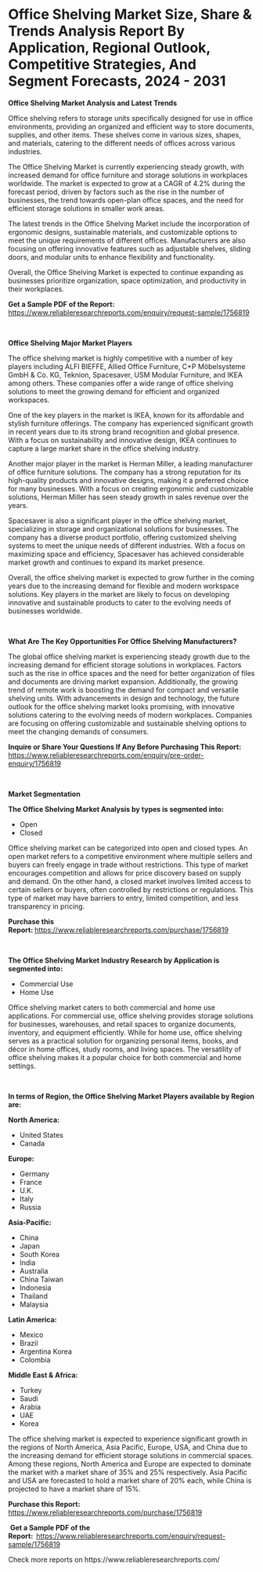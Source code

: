 <p><h1>Office Shelving Market Size, Share & Trends Analysis Report By Application, Regional Outlook, Competitive Strategies, And Segment Forecasts, 2024 - 2031</h1></p><p><strong>Office Shelving Market Analysis and Latest Trends</strong></p>
<p><p>Office shelving refers to storage units specifically designed for use in office environments, providing an organized and efficient way to store documents, supplies, and other items. These shelves come in various sizes, shapes, and materials, catering to the different needs of offices across various industries.</p><p>The Office Shelving Market is currently experiencing steady growth, with increased demand for office furniture and storage solutions in workplaces worldwide. The market is expected to grow at a CAGR of 4.2% during the forecast period, driven by factors such as the rise in the number of businesses, the trend towards open-plan office spaces, and the need for efficient storage solutions in smaller work areas.</p><p>The latest trends in the Office Shelving Market include the incorporation of ergonomic designs, sustainable materials, and customizable options to meet the unique requirements of different offices. Manufacturers are also focusing on offering innovative features such as adjustable shelves, sliding doors, and modular units to enhance flexibility and functionality.</p><p>Overall, the Office Shelving Market is expected to continue expanding as businesses prioritize organization, space optimization, and productivity in their workplaces.</p></p>
<p><strong>Get a Sample PDF of the Report:&nbsp;</strong> <a href="https://www.reliableresearchreports.com/enquiry/request-sample/1756819">https://www.reliableresearchreports.com/enquiry/request-sample/1756819</a></p>
<p>&nbsp;</p>
<p><strong>Office Shelving Major Market Players</strong></p>
<p><p>The office shelving market is highly competitive with a number of key players including ALFI BIEFFE, Allied Office Furniture, C+P Möbelsysteme GmbH & Co. KG, Teknion, Spacesaver, USM Modular Furniture, and IKEA among others. These companies offer a wide range of office shelving solutions to meet the growing demand for efficient and organized workspaces.</p><p>One of the key players in the market is IKEA, known for its affordable and stylish furniture offerings. The company has experienced significant growth in recent years due to its strong brand recognition and global presence. With a focus on sustainability and innovative design, IKEA continues to capture a large market share in the office shelving industry.</p><p>Another major player in the market is Herman Miller, a leading manufacturer of office furniture solutions. The company has a strong reputation for its high-quality products and innovative designs, making it a preferred choice for many businesses. With a focus on creating ergonomic and customizable solutions, Herman Miller has seen steady growth in sales revenue over the years.</p><p>Spacesaver is also a significant player in the office shelving market, specializing in storage and organizational solutions for businesses. The company has a diverse product portfolio, offering customized shelving systems to meet the unique needs of different industries. With a focus on maximizing space and efficiency, Spacesaver has achieved considerable market growth and continues to expand its market presence.</p><p>Overall, the office shelving market is expected to grow further in the coming years due to the increasing demand for flexible and modern workspace solutions. Key players in the market are likely to focus on developing innovative and sustainable products to cater to the evolving needs of businesses worldwide.</p></p>
<p>&nbsp;</p>
<p><strong>What Are The Key Opportunities For Office Shelving Manufacturers?</strong></p>
<p><p>The global office shelving market is experiencing steady growth due to the increasing demand for efficient storage solutions in workplaces. Factors such as the rise in office spaces and the need for better organization of files and documents are driving market expansion. Additionally, the growing trend of remote work is boosting the demand for compact and versatile shelving units. With advancements in design and technology, the future outlook for the office shelving market looks promising, with innovative solutions catering to the evolving needs of modern workplaces. Companies are focusing on offering customizable and sustainable shelving options to meet the changing demands of consumers.</p></p>
<p><strong>Inquire or Share Your Questions If Any Before Purchasing This Report:</strong> <a href="https://www.reliableresearchreports.com/enquiry/pre-order-enquiry/1756819">https://www.reliableresearchreports.com/enquiry/pre-order-enquiry/1756819</a></p>
<p>&nbsp;</p>
<p><strong>Market Segmentation</strong></p>
<p><strong>The Office Shelving Market Analysis by types is segmented into:</strong></p>
<p><ul><li>Open</li><li>Closed</li></ul></p>
<p><p>Office shelving market can be categorized into open and closed types. An open market refers to a competitive environment where multiple sellers and buyers can freely engage in trade without restrictions. This type of market encourages competition and allows for price discovery based on supply and demand. On the other hand, a closed market involves limited access to certain sellers or buyers, often controlled by restrictions or regulations. This type of market may have barriers to entry, limited competition, and less transparency in pricing.</p></p>
<p><strong>Purchase this Report:&nbsp;</strong><a href="https://www.reliableresearchreports.com/purchase/1756819">https://www.reliableresearchreports.com/purchase/1756819</a></p>
<p>&nbsp;</p>
<p><strong>The Office Shelving Market Industry Research by Application is segmented into:</strong></p>
<p><ul><li>Commercial Use</li><li>Home Use</li></ul></p>
<p><p>Office shelving market caters to both commercial and home use applications. For commercial use, office shelving provides storage solutions for businesses, warehouses, and retail spaces to organize documents, inventory, and equipment efficiently. While for home use, office shelving serves as a practical solution for organizing personal items, books, and décor in home offices, study rooms, and living spaces. The versatility of office shelving makes it a popular choice for both commercial and home settings.</p></p>
<p>&nbsp;</p>
<p><strong>In terms of Region, the Office Shelving Market Players available by Region are:</strong></p>
<p>
    <p> <strong> North America: </strong>
        <ul>
            <li>United States</li>
            <li>Canada</li>
        </ul>
        </p> 
    <p> <strong> Europe: </strong>
        <ul>
            <li>Germany</li>
            <li>France</li>
            <li>U.K.</li>
            <li>Italy</li>
            <li>Russia</li>
        </ul>
        </p> 
    <p> <strong> Asia-Pacific: </strong>
        <ul>
            <li>China</li>
            <li>Japan</li>
            <li>South Korea</li>
            <li>India</li>
            <li>Australia</li>
            <li>China Taiwan</li>
            <li>Indonesia</li>
            <li>Thailand</li>
            <li>Malaysia</li>
        </ul>
        </p> 
    <p> <strong> Latin America: </strong>
        <ul>
            <li>Mexico</li>
            <li>Brazil</li>
            <li>Argentina Korea</li>
            <li>Colombia</li>
        </ul>
        </p> 
    <p> <strong> Middle East & Africa: </strong>
        <ul>
            <li>Turkey</li>
            <li>Saudi</li>
            <li>Arabia</li>
            <li>UAE</li>
            <li>Korea</li>
        </ul>
    </p>
    </p>
<p><p>The office shelving market is expected to experience significant growth in the regions of North America, Asia Pacific, Europe, USA, and China due to the increasing demand for efficient storage solutions in commercial spaces. Among these regions, North America and Europe are expected to dominate the market with a market share of 35% and 25% respectively. Asia Pacific and USA are forecasted to hold a market share of 20% each, while China is projected to have a market share of 15%.</p></p>
<p><strong>Purchase this Report: </strong><a href="https://www.reliableresearchreports.com/purchase/1756819">https://www.reliableresearchreports.com/purchase/1756819</a></p>
<p>&nbsp;<strong>Get a Sample PDF of the Report:&nbsp;&nbsp;</strong><a href="https://www.reliableresearchreports.com/enquiry/request-sample/1756819">https://www.reliableresearchreports.com/enquiry/request-sample/1756819</a></p>
<p><strong></strong></p>
<p>Check more reports on https://www.reliableresearchreports.com/</p>
